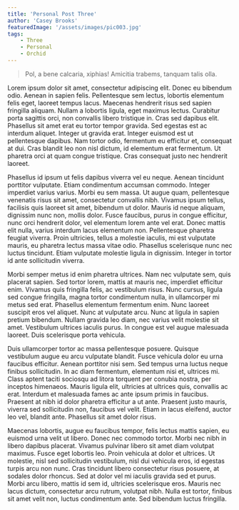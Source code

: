 ```yaml
---
title: 'Personal Post Three'
author: 'Casey Brooks'
featuredImage: '/assets/images/pic003.jpg'
tags: 
    - Three
    - Personal
    - Orchid
---
```


> Pol, a bene calcaria, xiphias! Amicitia trabems, tanquam talis olla.

Lorem ipsum dolor sit amet, consectetur adipiscing elit. Donec eu bibendum odio. Aenean in sapien felis. Pellentesque sem lectus, lobortis elementum felis eget, laoreet tempus lacus. Maecenas hendrerit risus sed sapien fringilla aliquam. Nullam a lobortis ligula, eget maximus lectus. Curabitur porta sagittis orci, non convallis libero tristique in. Cras sed dapibus elit. Phasellus sit amet erat eu tortor tempor gravida. Sed egestas est ac interdum aliquet. Integer ut gravida erat. Integer euismod est ut pellentesque dapibus. Nam tortor odio, fermentum eu efficitur et, consequat at dui. Cras blandit leo non nisl dictum, id elementum erat fermentum. Ut pharetra orci at quam congue tristique. Cras consequat justo nec hendrerit laoreet.

Phasellus id ipsum ut felis dapibus viverra vel eu neque. Aenean tincidunt porttitor vulputate. Etiam condimentum accumsan commodo. Integer imperdiet varius varius. Morbi eu sem massa. Ut augue quam, pellentesque venenatis risus sit amet, consectetur convallis nibh. Vivamus ipsum tellus, facilisis quis laoreet sit amet, bibendum ut dolor. Mauris id neque aliquam, dignissim nunc non, mollis dolor. Fusce faucibus, purus in congue efficitur, nunc orci hendrerit dolor, vel elementum lorem ante vel erat. Donec mattis elit nulla, varius interdum lacus elementum non. Pellentesque pharetra feugiat viverra. Proin ultricies, tellus a molestie iaculis, mi est vulputate mauris, eu pharetra lectus massa vitae odio. Phasellus scelerisque nunc nec luctus tincidunt. Etiam vulputate molestie ligula in dignissim. Integer in tortor id ante sollicitudin viverra.

Morbi semper metus id enim pharetra ultrices. Nam nec vulputate sem, quis placerat sapien. Sed tortor lorem, mattis at mauris nec, imperdiet efficitur enim. Vivamus quis fringilla felis, ac vestibulum risus. Nunc cursus, ligula sed congue fringilla, magna tortor condimentum nulla, in ullamcorper mi metus sed erat. Phasellus elementum fermentum enim. Nunc laoreet suscipit eros vel aliquet. Nunc at vulputate arcu. Nunc at ligula in sapien pretium bibendum. Nullam gravida leo diam, nec varius velit molestie sit amet. Vestibulum ultrices iaculis purus. In congue est vel augue malesuada laoreet. Duis scelerisque porta vehicula.

Duis ullamcorper tortor ac massa pellentesque posuere. Quisque vestibulum augue eu arcu vulputate blandit. Fusce vehicula dolor eu urna faucibus efficitur. Aenean porttitor nisi sem. Sed tempus urna luctus neque finibus sollicitudin. In ac diam fermentum, elementum nisi et, ultrices mi. Class aptent taciti sociosqu ad litora torquent per conubia nostra, per inceptos himenaeos. Mauris ligula elit, ultricies at ultrices quis, convallis ac erat. Interdum et malesuada fames ac ante ipsum primis in faucibus. Praesent at nibh id dolor pharetra efficitur a ut ante. Praesent justo mauris, viverra sed sollicitudin non, faucibus vel velit. Etiam in lacus eleifend, auctor leo vel, blandit ante. Phasellus sit amet dolor risus.

Maecenas lobortis, augue eu faucibus tempor, felis lectus mattis sapien, eu euismod urna velit ut libero. Donec nec commodo tortor. Morbi nec nibh in libero dapibus placerat. Vivamus pulvinar libero sit amet diam volutpat maximus. Fusce eget lobortis leo. Proin vehicula at dolor et ultrices. Ut molestie, nisl sed sollicitudin vestibulum, nisl dui vehicula eros, id egestas turpis arcu non nunc. Cras tincidunt libero consectetur risus posuere, at sodales dolor rhoncus. Sed at dolor vel mi iaculis gravida sed et purus. Morbi arcu libero, mattis id sem id, ultricies scelerisque eros. Mauris nec lacus dictum, consectetur arcu rutrum, volutpat nibh. Nulla est tortor, finibus sit amet velit non, luctus condimentum ante. Sed bibendum luctus fringilla.
